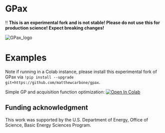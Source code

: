 # GPax

‼️  **This is an experimental fork and is not stable! Please do not use this for production science! Expect breaking changes!**

![GPax_logo](https://github.com/ziatdinovmax/gpax/assets/34245227/f2117b9d-d64b-4e48-9b91-e5c7f220b866)

# Examples

Note if running in a Colab instance, please install this experimental fork of GPax via `!pip install --upgrade git+https://github.com/matthewcarbone/gpax`.

Simple GP and acquisition function optimization: <a target="_blank" href="https://colab.research.google.com/github/matthewcarbone/gpax/blob/main/examples/00_Simple_Examples.ipynb">
  <img src="https://colab.research.google.com/assets/colab-badge.svg" alt="Open In Colab"/>
</a>

## Funding acknowledgment
This work was supported by the U.S. Department of Energy, Office of Science, Basic Energy Sciences Program.
